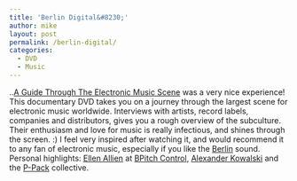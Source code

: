 ```yaml
---
title: 'Berlin Digital&#8230;'
author: mike
layout: post
permalink: /berlin-digital/
categories:
  - DVD
  - Music
---
```

..<a target="_blank" href="http://www.berlin-digital.com">A Guide Through The Electronic Music Scene</a> was a very nice experience! This documentary DVD takes you on a journey through the largest scene for electronic music worldwide. Interviews with artists, record labels, companies and distributors, gives you a rough overview of the subculture. Their enthusiasm and love for music is really infectious, and shines through the screen. :) I feel very inspired after watching it, and would recommend it to any fan of electronic music, especially if you like the <a target="_blank" href="http://www.berlin.de">Berlin</a> sound. Personal highlights: <a target="_blank" href="http://www.ellenallien.de">Ellen Allien</a> at <a target="_blank" href="http://www.bpitchcontrol.de/">BPitch Control</a>, <a target="_blank" href="http://www.alexanderkowalski.de/">Alexander Kowalski</a> and the <a target="_blank" href="http://www.p-pack.com/">P-Pack</a> collective.